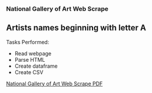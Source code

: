 ### National Gallery of Art Web Scrape
##  Artists names beginning with letter A

Tasks Performed:
  * Read webpage
  * Parse HTML
  * Create dataframe
  * Create CSV

[National Gallery of Art Web Scrape PDF](https://github.com/Sarah269/glowing-dollop/blob/main/Gallery%20of%20Art/Natl%20Gallery%20Art%20Web%20Scrape%20II.pdf)
